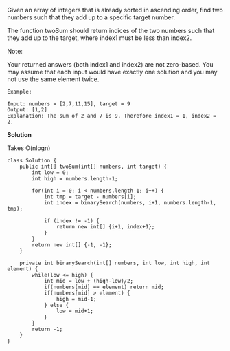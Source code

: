 Given an array of integers that is already sorted in ascending order, find two numbers such that they add up to a specific target number.

The function twoSum should return indices of the two numbers such that they add up to the target, where index1 must be less than index2.

Note:

Your returned answers (both index1 and index2) are not zero-based.
You may assume that each input would have exactly one solution and you may not use the same element twice.
```
Example:

Input: numbers = [2,7,11,15], target = 9
Output: [1,2]
Explanation: The sum of 2 and 7 is 9. Therefore index1 = 1, index2 = 2.
```

**Solution**

Takes O(nlogn)

```
class Solution {
    public int[] twoSum(int[] numbers, int target) {
        int low = 0;
        int high = numbers.length-1;
        
        for(int i = 0; i < numbers.length-1; i++) {
            int tmp = target - numbers[i];
            int index = binarySearch(numbers, i+1, numbers.length-1, tmp);
            
            if (index != -1) {
                return new int[] {i+1, index+1};
            }
        }
        return new int[] {-1, -1};
    }
    
    private int binarySearch(int[] numbers, int low, int high, int element) {
        while(low <= high) {
            int mid = low + (high-low)/2;
            if(numbers[mid] == element) return mid;
            if(numbers[mid] > element) {
                high = mid-1;
            } else {
                low = mid+1;
            }
        }
        return -1;
    }
}
```

